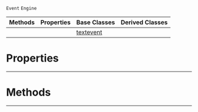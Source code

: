  `Event` `Engine`



|Methods|Properties|Base Classes|Derived Classes|
|---|---|---|---|
| | |[textevent](https://plasmaengine.github.io/PlasmaDocs/Plasma1/C++/code_reference/class_reference/textevent.markdown)| |


 #  Properties


---  
 #  Methods


---  
 

 